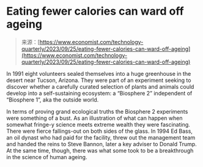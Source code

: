 <!--yml
category: 未分类
date: 2024-05-27 14:27:04
-->

# Eating fewer calories can ward off ageing

> 来源：[https://www.economist.com/technology-quarterly/2023/09/25/eating-fewer-calories-can-ward-off-ageing](https://www.economist.com/technology-quarterly/2023/09/25/eating-fewer-calories-can-ward-off-ageing)

In 1991 eight volunteers sealed themselves into a huge greenhouse in the desert near Tucson, Arizona. They were part of an experiment seeking to discover whether a carefully curated selection of plants and animals could develop into a self-sustaining ecosystem: a “Biosphere 2” independent of “Biosphere 1”, aka the outside world.

In terms of proving grand ecological truths the Biosphere 2 experiments were something of a bust. As an illustration of what can happen when somewhat fringe-y science meets extreme wealth they were fascinating. There were fierce fallings-out on both sides of the glass. In 1994 Ed Bass, an oil dynast who had paid for the facility, threw out the management team and handed the reins to Steve Bannon, later a key adviser to Donald Trump. At the same time, though, there was what some took to be a breakthrough in the science of human ageing.